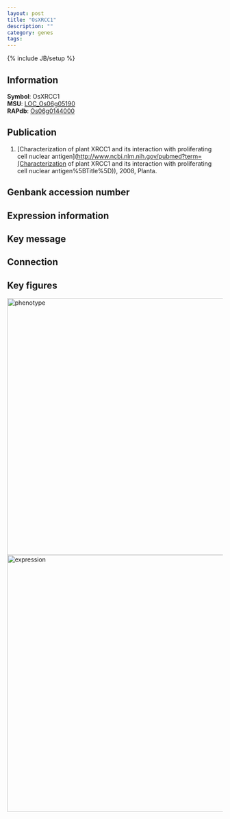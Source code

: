 ```yaml
---
layout: post
title: "OsXRCC1"
description: ""
category: genes
tags: 
---
```

{% include JB/setup %}

## Information
__Symbol__: OsXRCC1  
__MSU__: [LOC_Os06g05190](http://rice.plantbiology.msu.edu/cgi-bin/ORF_infopage.cgi?orf=LOC_Os06g05190)  
__RAPdb__: [Os06g0144000](http://rapdb.dna.affrc.go.jp/viewer/gbrowse_details/irgsp1?name=Os06g0144000)  

## Publication
1. [Characterization of plant XRCC1 and its interaction with proliferating cell nuclear antigen](http://www.ncbi.nlm.nih.gov/pubmed?term=(Characterization of plant XRCC1 and its interaction with proliferating cell nuclear antigen%5BTitle%5D)), 2008, Planta.

## Genbank accession number

## Expression information

## Key message

## Connection

## Key figures
<img src="http://ricencode.github.io/images/OsXRCC1.pheno.png" alt="phenotype"  style="width: 600px;"/>

<img src="http://ricencode.github.io/images/OsXRCC1.exp.png" alt="expression"  style="width: 600px;"/>


